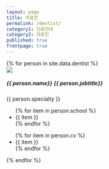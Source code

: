 ```yaml
---
layout: page
title: 의료진
permalink: /dentist/
category1: 진료안내
category2: 의료진
published: true
frontpage: true
---
```

<div id="dentist">

<div class="row">
{% for person in site.data.dentist %}

  <div class="col-12 person">
    <div class="card">
      <div class="card-body">
        <div class="portrait" >
            <img onclick="window.open('{{ person.link }}');" src="{% if person.portrait %}{{site.url}}/img/{{ person.portrait}}{% elsif person.extportrait %}{{ person.extportrait }}{% else %}{{site.url}}/img/anonymous.jpg{% endif %}">
        </div>
        <div class="info">
          <h5 class="card-title">{{ person.name}} {{ person.jobtitle}}</h5>
          <p class="card-text">{{ person.specialty }}</p>
          <ul>
          {% for item in person.school %}
          <li>{{ item }}</li>
          {% endfor %}
          </ul>
          <ul>
          {% for item in person.cv %}
          <li>{{ item }}</li>
          {% endfor %}
          </ul>
        </div>
      </div>
    </div>
  </div>
{% endfor %}
</div>

</div>
